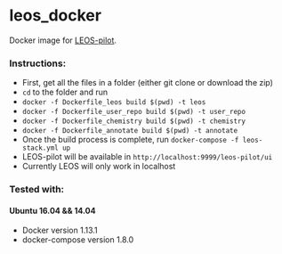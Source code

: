 # leos_docker
Docker image for [LEOS-pilot](https://joinup.ec.europa.eu/release/leos-pilot/100).


### Instructions: 
* First, get all the files in a folder (either git clone or download the zip)
* `cd` to the folder and run 
 * `docker -f Dockerfile_leos build $(pwd) -t leos`
 * `docker -f Dockerfile_user_repo build $(pwd) -t user_repo`
 * `docker -f Dockerfile_chemistry build $(pwd) -t chemistry`
 * `docker -f Dockerfile_annotate build $(pwd) -t annotate`
* Once the build process is complete, run `docker-compose -f leos-stack.yml up`
* LEOS-pilot will be available in `http://localhost:9999/leos-pilot/ui` 
* Currently LEOS will only work in localhost

### Tested with:
#### Ubuntu 16.04 && 14.04
* Docker version 1.13.1
* docker-compose version 1.8.0
